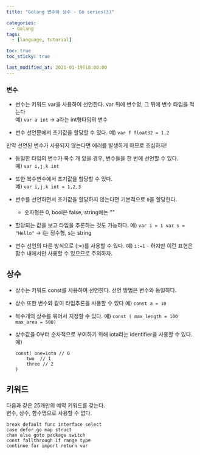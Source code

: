 ```yaml
---
title: "Golang 변수와 상수 - Go series(3)"

categories:
  - Golang
tags:
  - [language, tutorial]

toc: true
toc_sticky: true

last_modified_at: 2021-01-19T18:00:00
---
```


### 변수

- 변수는 키워드 var을 사용하여 선언한다.
  var 뒤에 변수명, 그 뒤에 변수 타입을 적는다  
   예) `var a int` -> a라는 int형타입의 변수

- 변수 선언문에서 초기값을 할당할 수 있다.
  예) `var f float32 = 1.2`

만약 선언된 변수가 사용되지 않는다면 에러를 발생하게 하므로 조심하자!

- 동일한 타입의 변수가 복수 개 있을 경우, 변수들을 한 번에 선언할 수 있다.  
   예) `var i,j,k int`

- 또한 복수변수에서 초기값을 할당할 수 있다.  
   예) `var i,j,k int = 1,2,3`

- 변수를 선언하면서 초기값을 할당하지 않는다면 기본적으로 `0`을 할당한다.

  - 숫자형은 0, bool은 false, string에는 ""

- 할당되는 값을 보고 타입을 추론하는 것도 가능하다.
  예) `var i = 1 var s = "Hello"` -> i는 정수형, s는 string

- 변수 선언의 다른 방식으로 (:=)를 사용할 수 있다.
  예) `i:=1` - 하지만 이런 표현은 함수 내에서만 사용할 수 있으므로 주의하자.

## 상수

- 상수는 키워드 const를 사용하여 선언한다. 선언 방법은 변수와 동일하다.

- 상수 또한 변수와 같이 타입추론을 사용할 수 있다
  예) `const a = 10`

- 복수개의 상수를 묶어서 지정할 수 있다.
  예) `const ( max_length = 100 max_area = 500)`

- 상수값을 0부터 순차적으로 부여하기 위해 iota라는 identifier을 사용할 수 있다.
  예)
  ```golang
  const( one=iota // 0
      two  // 1
      three // 2
  )
  ```

## 키워드

다음과 같은 25개만의 예약 키워드를 갖는다.  
변수, 상수, 함수명으로 사용할 수 없다.

```
break default func interface select
case defer go map struct
chan else goto package switch
const fallthrough if range type
continue for import return var
```
